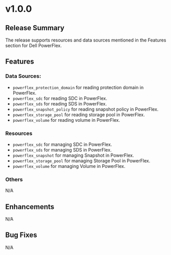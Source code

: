 # v1.0.0
## Release Summary
The release supports resources and data sources mentioned in the Features section for Dell PowerFlex.
## Features

### Data Sources:
* `powerflex_protection_domain` for reading protection domain in PowerFlex.
* `powerflex_sdc` for reading SDC in PowerFlex.
* `powerflex_sds` for reading SDS in PowerFlex.
* `powerflex_snapshot_policy` for reading snapshot policy in PowerFlex.
* `powerflex_storage_pool` for reading storage pool in PowerFlex.
* `powerflex_volume` for reading volume in PowerFlex.

### Resources
* `powerflex_sdc` for managing SDC in PowerFlex.
* `powerflex_sds` for managing SDS in PowerFlex.
* `powerflex_snapshot` for managing Snapshot in PowerFlex.
* `powerflex_storage_pool` for managing Storage Pool in PowerFlex.
* `powerflex_volume` for managing Volume in PowerFlex.

### Others
N/A
## Enhancements
N/A

## Bug Fixes
N/A